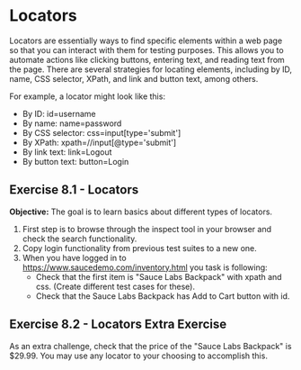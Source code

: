 # Locators

 Locators are essentially ways to find specific elements within a web page so that you can interact with them for testing purposes. This allows you to automate actions like clicking buttons, entering text, and reading text from the page. There are several strategies for locating elements, including by ID, name, CSS selector, XPath, and link and button text, among others.

 For example, a locator might look like this:

- By ID: id=username
- By name: name=password
- By CSS selector: css=input[type='submit']
- By XPath: xpath=//input[@type='submit']
- By link text: link=Logout
- By button text: button=Login

## Exercise 8.1 - Locators

**Objective:** The goal is to learn basics about different types of locators.

1. First step is to browse through the inspect tool in your browser and check the search functionality.
2. Copy login functionality from previous test suites to a new one.
3. When you have logged in to https://www.saucedemo.com/inventory.html you task is following:
    - Check that the first item is "Sauce Labs Backpack" with xpath and css. (Create different test cases for these).
    - Check that the Sauce Labs Backpack has Add to Cart button with id.

## Exercise 8.2 - Locators Extra Exercise

As an extra challenge, check that the price of the "Sauce Labs Backpack" is $29.99. You may use any locator to your choosing to accomplish this.
